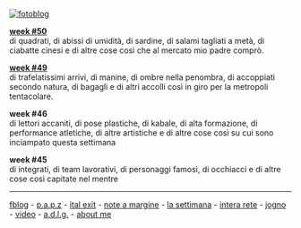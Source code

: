 [![](https://drive.google.com/uc?id=16LFclKTtuFW_HUBIWQx2_9K0FVb97pc_ "fotoblog")](https://photos.app.goo.gl/ys8AAiCGfMq13ojq5)  

[**week #50**](/19wk50newsletter.md)  
di quadrati, di abissi di umidità, di sardine, di salami tagliati a metà, di ciabatte cinesi e di altre cose così che al mercato mio padre comprò.  

[**week #49**](/19wk49newsletter.md)  
di trafelatissimi arrivi, di manine, di ombre nella penombra, di accoppiati secondo natura, di bagagli e di altri accolli così in giro per la metropoli tentacolare. 

**week #46**  
di lettori accaniti, di pose plastiche, di kabale, di alta formazione, di performance atletiche, di altre artistiche e di altre cose così su cui sono inciampato questa settimana   

**week #45**  
di integrati, di team lavorativi, di personaggi famosi, di occhiacci e di altre cose così capitate nel mentre  

---  
[fblog](https://photos.app.goo.gl/ys8AAiCGfMq13ojq5) - [p.a.p.z](/papz.md) - [ital exit](/italexit.md) - [note a margine](/incrociati.md) - [la settimana](/lasettimana.md) - [intera rete](/interarete.md) - [jogno](/jogno.md) - [video](https://www.youtube.com/channel/UCDoy-lXaaJVugJ9bLVSXGJw?view_as=subscriber) - [a.d.l.g.](https://www.youtube.com/channel/UC8B2bq3VdPtSeLzryWwNAlQ) - [about me](/aboutme.md)  
    


